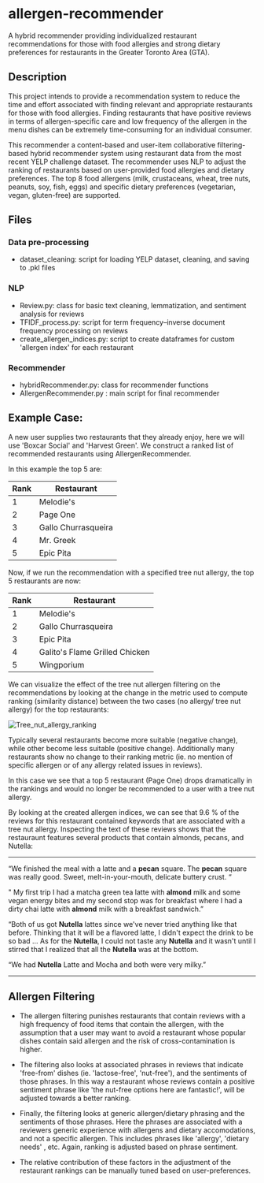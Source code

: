 # allergen-recommender
A hybrid recommender providing individualized restaurant recommendations for those with food allergies and strong dietary preferences for restaurants in the Greater Toronto Area (GTA). 

 ## Description
   This project intends to provide a recommendation system to reduce the time and effort associated with finding relevant and appropriate restaurants for those with food allergies. Finding restaurants that have positive reviews in terms of allergen-specific care and low frequency of the allergen in the menu dishes can be extremely time-consuming for an individual consumer. 

   This recommender a content-based and user-item collaborative filtering-based hybrid recommender system using restaurant data from the most recent YELP challenge dataset. The recommender uses NLP to adjust the ranking of restaurants based on user-provided food allergies and dietary preferences. The top 8 food allergens (milk, crustaceans, wheat, tree nuts, peanuts, soy, fish, eggs) and specific dietary preferences (vegetarian, vegan, gluten-free) are supported. 


## Files

### Data pre-processing

- dataset_cleaning: script for loading YELP dataset, cleaning, and saving to .pkl files 

### NLP
- Review.py: class for basic text cleaning, lemmatization, and sentiment analysis for reviews
- TFIDF_process.py: script for term frequency–inverse document frequency processing on reviews
- create_allergen_indices.py: script to create dataframes for custom 'allergen index' for each restaurant

### Recommender
- hybridRecommender.py: class for recommender functions
- AllergenRecommender.py : main script for final recommender

 ## Example Case:

 A new user supplies two restaurants that they already enjoy, here we will use 'Boxcar Social' and 'Harvest Green'. We construct a ranked list of recommended restaurants using AllergenRecommender.
 
 In this example the top 5 are:
 
 Rank | Restaurant
------------ | -------------
1 | Melodie's
2 | Page One
3 | Gallo Churrasqueira
4 | Mr. Greek
5 | Epic Pita


Now, if we run the recommendation with a specified tree nut allergy, the top 5 restaurants are now:

 Rank | Restaurant
------------ | ------------- 
1 | Melodie's
2	| Gallo Churrasqueira
3	| Epic Pita
4	| Galito's Flame Grilled Chicken
5	| Wingporium

We can visualize the effect of the tree nut allergen filtering on the recommendations by looking at the change in the metric used to compute ranking (similarity distance) between the two cases (no allergy/ tree nut allergy) for the top restaurants:

![Tree_nut_allergy_ranking](https://user-images.githubusercontent.com/66339416/103049553-12d41d00-4560-11eb-9b51-62b923bbe487.png)


Typically several restaurants become more suitable (negative change), while other become less suitable (positive change). Additionally many restaurants show no change to their ranking metric (ie. no mention of specific allergen or of any allergy related issues in reviews). 

In this case we see that a top 5 restaurant (Page One) drops dramatically in the rankings and would no longer be recommended to a user with a tree nut allergy.

By looking at the created allergen indices, we can see that 9.6 % of the reviews for this restaurant contained keywords that are associated with a tree nut allergy.
Inspecting the text of these reviews shows that the restauraunt features several products that contain almonds, pecans, and Nutella:

-----------------------------------------------------------------------------------------------------------------------------------------------------------
“We finished the meal with a latte and a **pecan** square. The **pecan** square was really good. Sweet, melt-in-your-mouth, delicate buttery crust. “

" My first trip I had a matcha green tea latte with **almond** milk and some vegan energy bites and my second stop was for breakfast where I had a dirty chai latte with **almond** milk with a breakfast sandwich.” 

“Both of us got **Nutella** lattes since we've never tried anything like that before.  Thinking that it will be a flavored latte, I didn't expect the drink to be so bad ... As for the **Nutella**, I could not taste any **Nutella** and it wasn't until I stirred that I realized that all the **Nutella** was at the bottom.

“We had **Nutella** Latte and Mocha and both were very milky.”

-----------------------------------------------------------------------------------------------------------------------------------------------------------------
## Allergen Filtering
   * The allergen filtering punishes restaurants that contain reviews with a high frequency of food items that contain the allergen, with the assumption that a user may want to avoid a restaurant whose popular dishes contain said allergen and the risk of cross-contamination is higher.
   * The filtering also looks at associated phrases in reviews that indicate 'free-from' dishes (ie. 'lactose-free', 'nut-free'), and the sentiments of those phrases. In this way a restaurant whose reviews contain a positive sentiment phrase like 'the nut-free options here are fantastic!', will be adjusted towards a better ranking. 
   * Finally, the filtering looks at generic allergen/dietary phrasing and the sentiments of those phrases. Here the phrases are associated with a reviewers generic experience with allergens and dietary accomodations, and not a specific allergen. This includes phrases like 'allergy', 'dietary needs' , etc. Again, ranking is adjusted based on phrase sentiment.
   
  * The relative contribution of these factors in the adjustment of the restaurant rankings can be manually tuned based on user-preferences.
 
